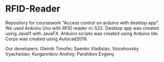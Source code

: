 # RFID-Reader

Repository for coursework "Access control on arduino with desktop app".
We used Arduino Uno with RFID reader rc-522.
Desktop app was created using Java11 with JavaFX.
Arduino scripts was created using Arduino Ide.
Corps was created using Autocad2019.


Our developers:
  Oleinik Timofei;
  Saenko Vladislav;
  Voicehovsky Vyacheslav;
  Kurgannikov Andrey;
  Parshikov Evgeny.
